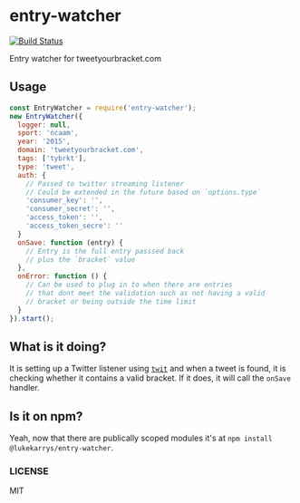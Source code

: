 entry-watcher
==============

[![Build Status](https://travis-ci.org/tweetyourbracket/entry-watcher.png?branch=master)](https://travis-ci.org/tweetyourbracket/entry-watcher)

Entry watcher for tweetyourbracket.com

## Usage

```js
const EntryWatcher = require('entry-watcher');
new EntryWatcher({
  logger: null,
  sport: 'ncaam',
  year: '2015',
  domain: 'tweetyourbracket.com',
  tags: ['tybrkt'],
  type: 'tweet',
  auth: {
    // Passed to twitter streaming listener
    // Could be extended in the future based on `options.type`
    'consumer_key': '',
    'consumer_secret': '',
    'access_token': '',
    'access_token_secre': ''
  }
  onSave: function (entry) {
    // Entry is the full entry passsed back
    // plus the `bracket` value
  },
  onError: function () {
    // Can be used to plug in to when there are entries
    // that dont meet the validation such as not having a valid
    // bracket or being outside the time limit
  }
}).start();
```

## What is it doing?

It is setting up a Twitter listener using [`twit`](https://github.com/ttezel/twit) and when a tweet is found, it is checking whether it contains a valid bracket. If it does, it will call the `onSave` handler.

## Is it on npm?

Yeah, now that there are publically scoped modules it's at `npm install @lukekarrys/entry-watcher`.

### LICENSE

MIT
